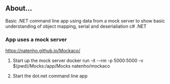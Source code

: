 ## About...

Basic .NET command line app using data from a mock server to show basic understanding of object mapping, serial and deserialiation c# .NET

### App uses a mock server

https://natenho.github.io/Mockaco/

1. Start up the mock server
   docker run -it --rm -p 5000:5000 -v $(pwd)/Mocks:/app/Mocks natenho/mockaco

2. Start the dot.net command line app
